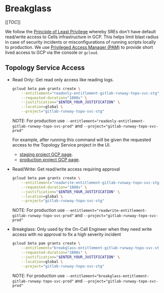 # Breakglass

[[_TOC_]]

We follow the [Principle of Least Privilege](https://csrc.nist.gov/glossary/term/least_privilege) whereby SREs don't have default read/write access to Cells infrastructure in GCP.  This helps limit blast radius in case of security
incidents or misconfigurations of running scripts locally to production.  We use [Privileged Access Manager (PAM)][PAM] to provide short lived access to GCP via
the console or `gcloud`.

## Topology Service Access

- Read Only: Get read only access like reading logs.

  ```sh
  gcloud beta pam grants create \
      --entitlement="readonly-entitlement-gitlab-runway-topo-svc-stg" \
      --requested-duration="1800s" \
      --justification="$ENTER_YOUR_JUSTIFICATION" \
      --location=global \
      --project="gitlab-runway-topo-svc-stg"
    ```

  NOTE: For production use `--entitlement="readonly-entitlement-gitlab-runway-topo-svc-prod"`
    and `--project="gitlab-runway-topo-svc-prod"`

  For example, after running this command will be given the requested access to the Topology Service project in the UI.

  - [staging project GCP page](https://console.cloud.google.com/welcome?authuser=0&project=gitlab-runway-topo-svc-stg&supportedpurview=project).
  - [production project GCP page](https://console.cloud.google.com/welcome?authuser=0&project=gitlab-runway-topo-svc-prod&inv=1&invt=AbinMw&supportedpurview=project).

- Read/Write: Get read/write access requiring approval

  ```sh
  gcloud beta pam grants create \
      --entitlement="readwrite-entitlement-gitlab-runway-topo-svc-stg" \
      --requested-duration="1800s" \
      --justification="$ENTER_YOUR_JUSTIFICATION" \
      --location=global \
      --project="gitlab-runway-topo-svc-stg"
  ```

  NOTE: For production use `--entitlement="readwrite-entitlement-gitlab-runway-topo-svc-prod"`
    and `--project="gitlab-runway-topo-svc-prod"`

- Breakglass: Only used by the On-Call Engineer when they need write access with
    no approval to fix a high severity incident

  ```sh
  gcloud beta pam grants create \
      --entitlement="breakglass-entitlement-gitlab-runway-topo-svc-stg" \
      --requested-duration="1800s" \
      --justification="$ENTER_YOUR_JUSTIFICATION" \
      --location=global \
      --project="gitlab-runway-topo-svc-stg"
  ```

  NOTE: For production use `--entitlement="breakglass-entitlement-gitlab-runway-topo-svc-prod"`
    and `--project="gitlab-runway-topo-svc-prod"`

[PAM]: https://cloud.google.com/iam/docs/pam-overview
